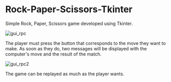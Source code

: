 # Rock-Paper-Scissors-Tkinter
Simple Rock, Paper, Scissors game developed using Tkinter.

![gui_rpc](https://github.com/user-attachments/assets/7f13c8de-1340-4fc9-9cd3-73c0cac556df)

The player must press the button that corresponds to the move they want to make. As soon as they do, two messages will be displayed with the computer's move and the result of the match.

![gui_rpc2](https://github.com/user-attachments/assets/8f109579-cd33-4c01-820f-b7ed4163eb79)

The game can be replayed as much as the player wants.
